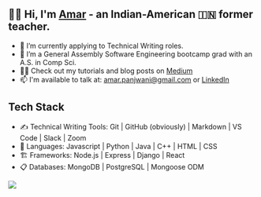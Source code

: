 ## 👋🏽 Hi, I'm [Amar](https://www.linkedin.com/in/amarpan) - an Indian-American 🇮🇳 former teacher. 
- 🌱 I’m currently applying to Technical Writing roles.
- 🔭 I’m a General Assembly Software Engineering bootcamp grad with an A.S. in Comp Sci.
- 👨‍🏫   Check out my tutorials and blog posts on [Medium](https://medium.com/@amarpan)
- 📫 I'm available to talk at: amar.panjwani@gmail.com or [LinkedIn](https://www.linkedin.com/in/amarpan)
<!-- 👯 I’m looking to collaborate on ... -->
<!-- 🤔 I’m looking for help with ... -->
<!-- [![Anurag's GitHub stats](https://github-readme-stats.vercel.app/api?username=amarpan)](https://github.com/anuraghazra/github-readme-stats) -->

## Tech Stack
- ✍️   Technical Writing Tools:      		Git | GitHub (obviously) | Markdown | VS Code | Slack | Zoom   
- 💼  Languages:  		Javascript | Python | Java  | C++ | HTML | CSS   
- 🏗️  Frameworks:                       		Node.js | Express | Django | React   
- 📋    Databases:                          		MongoDB | PostgreSQL | Mongoose ODM   
<!--![](https://visitor-badge.glitch.me/badge?page_id=sdkdeepa.sdk.deepa) -->
![](https://visitor-badge.glitch.me/badge?page_id=amarpan.amarpan)

<br />
